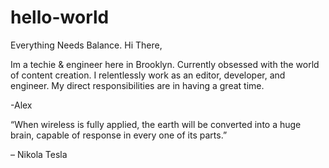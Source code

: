 # hello-world
Everything Needs Balance.
Hi There,

Im a techie & engineer here in Brooklyn. Currently obsessed with the world of content creation. I relentlessly work as an editor, developer, and engineer. My direct responsibilities are in having a great time.

-Alex

“When wireless is fully applied, the earth will be converted into a huge brain, capable of response in every one of its parts.” 

– Nikola Tesla
